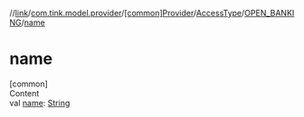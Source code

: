 //[link](../../../../index.md)/[com.tink.model.provider](../../../index.md)/[[common]Provider](../../index.md)/[AccessType](../index.md)/[OPEN_BANKING](index.md)/[name](name.md)



# name  
[common]  
Content  
val [name](name.md): [String](https://kotlinlang.org/api/latest/jvm/stdlib/kotlin/-string/index.html)  



